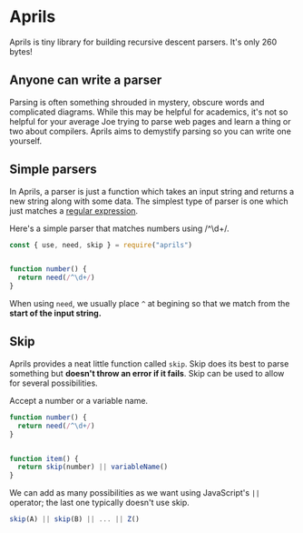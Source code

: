# Aprils

Aprils is tiny library for building recursive descent parsers. It's only 260 bytes!


## Anyone can write a parser

Parsing is often something shrouded in mystery, obscure words and complicated diagrams. While this may be helpful for academics, it's not so helpful for your average Joe trying to parse web pages and learn a thing or two about compilers. Aprils aims to demystify parsing so you can write one yourself.


## Simple parsers

In Aprils, a parser is just a function which takes an input string and returns a new string along with some data. The simplest type of parser is one which just matches a [regular expression](https://brilliant.org/wiki/regular-expressions/).


Here's a simple parser that matches numbers using /^\d+/.

```js
const { use, need, skip } = require("aprils")


function number() {
  return need(/^\d+/)
}
```

When using `need`, we usually place `^` at begining so that we match from the **start of the input string.**



## Skip

Aprils provides a neat little function called `skip`. Skip does its best to parse something but **doesn't throw an error if it fails**. Skip can be used to allow for several possibilities.

Accept a number or a variable name.

```js
function number() {
  return need(/^\d+/)
}


function item() {
  return skip(number) || variableName()
}
```

We can add as many possibilities as we want using JavaScript's `||` operator; the last one typically doesn't use skip.

```js
skip(A) || skip(B) || ... || Z()
```

